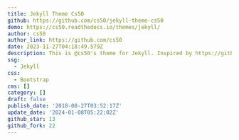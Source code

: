 ```yaml
---
title: Jekyll Theme Cs50
github: https://github.com/cs50/jekyll-theme-cs50
demo: https://cs50.readthedocs.io/themes/jekyll/
author: cs50
author_link: https://github.com/cs50
date: 2023-11-27T04:18:49.579Z
description: This is @cs50's theme for Jekyll. Inspired by https://github.com/poole/hyde.
ssg:
  - Jekyll
css:
  - Bootstrap
cms: []
category: []
draft: false
publish_date: '2018-08-27T03:52:17Z'
update_date: '2024-01-08T05:22:02Z'
github_star: 13
github_fork: 22
---
```

